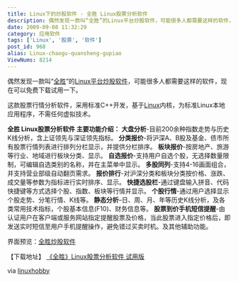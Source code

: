 ```yaml
---
title: Linux下的炒股软件 - 全胜 Linux股票分析软件
description: 偶然发现一款叫“全胜”的Linux平台炒股软件，可能很多人都需要这样的软件，现在可以免费下载试用一下。这款股票行情分析软件，采用标准C++开发，基于Linux内核，为标准Linux本地应用程序，不需任何虚拟技术。
date: 2009-09-08 11:32:29
category: 应用软件
tags: ['Linux', '股票', '软件']
post_id: 968
alias: Linux-chaogu-quansheng-gupiao
ViewNums: 8214
---
```


偶然发现一款叫“[全胜](/blog/linux-chaogu-quansheng-gupiao)”的[Linux平台炒股软件](/blog/linux-chaogu-quansheng-gupiao)，可能很多人都需要这样的软件，现在可以免费下载试用一下。

这款股票行情分析软件，采用标准C++开发，基于[Linux](/tags/Linux)内核，为标准Linux本地应用程序，不需任何虚拟技术。

**全胜 Linux股票分析软件 主要功能介绍：**
**大盘分析**-目前200余种指数走势与历史K线分析，含上证领先与深证领先指标。
**分类报价**-将沪深A、B股及基金、债市所有股票行情列表进行排列分栏显示，并提供分栏排序。
**板块报价**-按房地产、旅游等行业、地域进行板块分类、显示。
**自选报价**-支持用户自选个股，无选择数量限制，可编辑自选类别的名称，并在主菜单中显示。
**多股同列**-支持4-16画面组合，并支持营业部级自动翻页需求。
**报价排行**-对沪深分类和板块分类按价格、涨跌、成交量等参数为指标进行实时排序、显示。
**快捷选股栏**-通过键盘输入拼音、代码快捷键等方式选择个股、指数、板块等行情并显示。
**个股行情**-通过用户选择显示个股走势、分笔行情、K线等。
**静态分析**–日、周、月、年等历史K线分析，及各类常用技术指标，个股基本信息(F10)、财务信息等。
**股票到价手机短信提醒**-由认证用户在客户端或服务网站指定提醒股票及价格，当此股票进入指定价格后，即发送实时短信至用户手机提醒操作，避免错过买卖时机。及其他辅助功能。

界面预览：[全胜炒股软件](http://www.q-sheng.com/screenshot.htm)

【下载地址】
[《全胜》Linux股票分析软件 试用版](http://www.q-sheng.com/product/q-sheng_ev11.tar.gz)

via [linuxhobby](http://www.linuxhobby.com)

